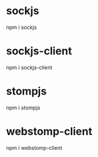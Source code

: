 # sockjs
npm i sockjs
# sockjs-client
npm i sockjs-client
# stompjs
npm i stompjs
# webstomp-client
npm i webstomp-client
